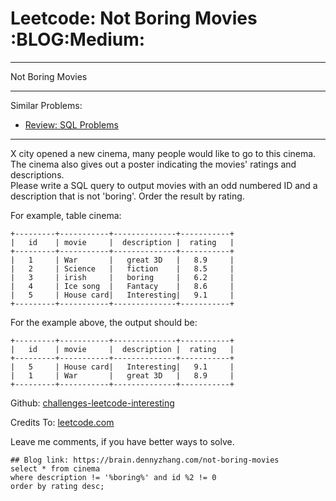 # Leetcode: Not Boring Movies     :BLOG:Medium:


---

Not Boring Movies  

---

Similar Problems:  
-   [Review: SQL Problems](https://brain.dennyzhang.com/review-sql)

---

X city opened a new cinema, many people would like to go to this cinema. The cinema also gives out a poster indicating the movies' ratings and descriptions.  
Please write a SQL query to output movies with an odd numbered ID and a description that is not 'boring'. Order the result by rating.  

For example, table cinema:  

    +---------+-----------+--------------+-----------+
    |   id    | movie     |  description |  rating   |
    +---------+-----------+--------------+-----------+
    |   1     | War       |   great 3D   |   8.9     |
    |   2     | Science   |   fiction    |   8.5     |
    |   3     | irish     |   boring     |   6.2     |
    |   4     | Ice song  |   Fantacy    |   8.6     |
    |   5     | House card|   Interesting|   9.1     |
    +---------+-----------+--------------+-----------+

For the example above, the output should be:  

    +---------+-----------+--------------+-----------+
    |   id    | movie     |  description |  rating   |
    +---------+-----------+--------------+-----------+
    |   5     | House card|   Interesting|   9.1     |
    |   1     | War       |   great 3D   |   8.9     |
    +---------+-----------+--------------+-----------+

Github: [challenges-leetcode-interesting](https://github.com/DennyZhang/challenges-leetcode-interesting/tree/master/not-boring-movies)  

Credits To: [leetcode.com](https://leetcode.com/problems/not-boring-movies/description/)  

Leave me comments, if you have better ways to solve.  

    ## Blog link: https://brain.dennyzhang.com/not-boring-movies
    select * from cinema
    where description != '%boring%' and id %2 != 0
    order by rating desc;